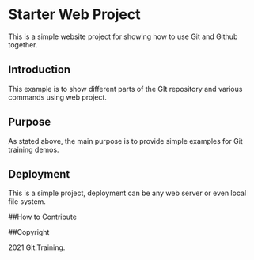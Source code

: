 # Starter Web Project

This is a simple website project for showing how to use Git and Github together.

## Introduction

This example is to show different parts of the GIt repository and various commands using web project.

## Purpose

As stated above, the main purpose is to provide simple examples for Git training demos.

## Deployment

This is a simple project, deployment can be any web server or even local file system.

##How to Contribute

##Copyright

2021 Git.Training.